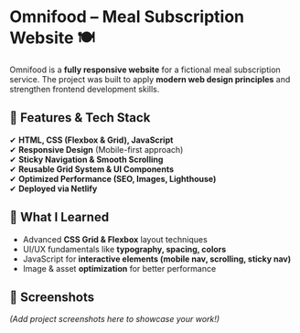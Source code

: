 # Omnifood – Meal Subscription Website 🍽️

Omnifood is a **fully responsive website** for a fictional meal subscription service. The project was built to apply **modern web design principles** and strengthen frontend development skills.

## 📌 Features & Tech Stack

✔ **HTML, CSS (Flexbox & Grid), JavaScript**  
✔ **Responsive Design** (Mobile-first approach)  
✔ **Sticky Navigation & Smooth Scrolling**  
✔ **Reusable Grid System & UI Components**  
✔ **Optimized Performance (SEO, Images, Lighthouse)**  
✔ **Deployed via Netlify**

## 📖 What I Learned

- Advanced **CSS Grid & Flexbox** layout techniques
- UI/UX fundamentals like **typography, spacing, colors**
- JavaScript for **interactive elements (mobile nav, scrolling, sticky nav)**
- Image & asset **optimization** for better performance

## 📸 Screenshots

_(Add project screenshots here to showcase your work!)_
